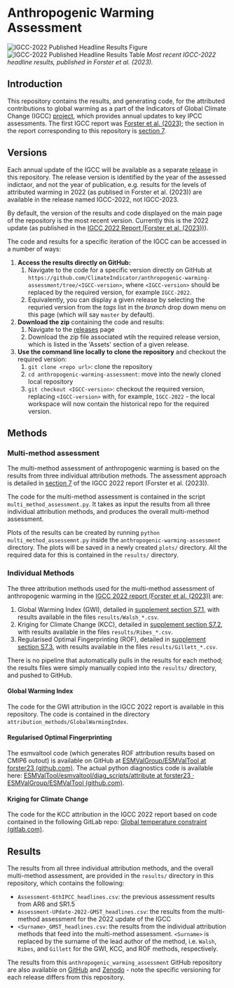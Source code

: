# Anthropogenic Warming Assessment
![IGCC-2022 Published Headline Results Figure](https://essd.copernicus.org/articles/15/2295/2023/essd-15-2295-2023-f05-web.png)
![IGCC-2022 Published Headline Results Table](https://essd.copernicus.org/articles/15/2295/2023/essd-15-2295-2023-t06-web.png)
*Most recent IGCC-2022 headline results, published in Forster et al. (2023).*

## Introduction
This repository contains the results, and generating code, for the attributed contributions to global warming as a part of the Indicators of Global Climate Change (IGCC) [project](https://www.igcc.earth/), which provides annual updates to key IPCC assessments. The first IGCC report was [Forster et al. (2023)](https://essd.copernicus.org/articles/15/2295/2023); the section in the report corresponding to this repository is [section 7](https://essd.copernicus.org/articles/15/2295/2023/#section7).


## Versions
Each annual update of the IGCC will be available as a separate [release](https://github.com/ClimateIndicator/anthropogenic-warming-assessment/releases) in this repository. The release version is identified by the year of the assessed indictaor, and not the year of publication, e.g. results for the levels of attributed warming in 2022 (as publised in Forster et al. (2023)) are available in the release named IGCC-2022, not IGCC-2023.

By default, the version of the results and code displayed on the main page of the repository is the most recent version. Currently this is the 2022 update (as published in the [IGCC 2022 Report (Forster et al. (2023))](https://essd.copernicus.org/articles/15/2295/2023/)).

The code and results for a specific iteration of the IGCC can be accessed in a number of ways:
1. **Access the results directly on GitHub:**
    1. Navigate to the code for a specific version directly on GitHub at `https://github.com/ClimateIndicator/anthropogenic-warming-assessment/tree/<IGCC-version>`, where `<IGCC-version>` should be replaced by the required version, for example `IGCC-2022`.
    2. Equivalently, you can display a given release by selecting the requried version from the *tags* list in the *branch* drop down menu on this page (which will say `master` by default).
2. **Download the zip** containing the code and results:
    1. Navigate to the [releases](https://github.com/ClimateIndicator/anthropogenic-warming-assessment/releases) page
    2. Download the zip file associated wtih the required release version, which is listed in the 'Assets' section of a given release.
3. **Use the command line locally to clone the repository** and checkout the required version:
    1. `git clone <repo url>`: clone the repository
    2. `cd anthropogenic-warming-assessment`: move into the newly cloned local repository
    3. `git checkout <IGCC-version>`: checkout the required version, replacing `<IGCC-version>` with, for example, `IGCC-2022` - the local workspace will now contain the historical repo for the required version.

## Methods
### Multi-method assessment
The multi-method assessment of anthropogenic warming is based on the results from three individual attribution methods. The assessment approach is detailed in [section 7]((https://essd.copernicus.org/articles/15/2295/2023/#section7)) of the IGCC 2022 report (Forster et al. (2023)).

The code for the multi-method assessment is contained in the script `multi_method_assessment.py`. It takes as input the results from all three individual attribution methods, and produces the overall multi-method assessment.

Plots of the results can be created by running `python multi_method_assessemnt.py` inside the `anthropogenic-warming-assessment` directory. The plots will be saved in a newly created `plots/` directory. All the required data for this is contained in the `results/` directory.

### Individual Methods
The three attribution methods used for the multi-method assessment of anthropogenic warming in the [IGCC 2022 report (Forster et al. (2023))](https://essd.copernicus.org/articles/15/2295/2023/) are:
1. Global Warming Index (GWI), detailed in [supplement section S7.1](https://essd.copernicus.org/articles/15/2295/2023/essd-15-2295-2023-supplement.pdf), with results available in the files `results/Walsh_*.csv`.
2. Kriging for Climate Change (KCC), detailed in [supplement section S7.2](https://essd.copernicus.org/articles/15/2295/2023/essd-15-2295-2023-supplement.pdf), with results available in the files `results/Ribes_*.csv`.
3. Regularised Optimal Fingerprinting (ROF), detailed in [supplement section S7.3](https://essd.copernicus.org/articles/15/2295/2023/essd-15-2295-2023-supplement.pdf), with results available in the files `results/Gillett_*.csv`.

There is no pipeline that automatically pulls in the results for each method; the results files were simply manually copied into the `results/` directory, and pushed to GitHub.

#### Global Warming Index
The code for the GWI attribution in the IGCC 2022 report is available in this repository. The code is contained in the directory `attribution_methods/GlobalWarmingIndex`.

#### Regularised Optimal Fingerprinting
The esmvaltool code (which generates ROF attribution results based on CMIP6 outout) is available on GitHub at [ESMValGroup/ESMValTool at forster23 (github.com)](https://github.com/ESMValGroup/ESMValTool/tree/forster23). The actual python diagnostics code is available here: [ESMValTool/esmvaltool/diag_scripts/attribute at forster23 · ESMValGroup/ESMValTool (github.com)](https://github.com/ESMValGroup/ESMValTool/tree/forster23/esmvaltool/diag_scripts/attribute).

#### Kriging for Climate Change
The code for the KCC attribution in the IGCC 2022 report based on code contained in the following GitLab repo: [Global temperature constraint (gitlab.com)](https://gitlab.com/saidqasmi/global-temperature-constraint).



## Results
The results from all three individual attribution methods, and the overall multi-method assessment, are provided in the `results/` directory in this repository, which contains the following:
- `Assessment-6thIPCC_headlines.csv`: the previous assessment results from  AR6 and SR1.5
- `Assessment-UPdate-2022-GMST_headlines.csv`: the results from the multi-method assessment for the 2022 update of the IGCC
- `<Surname>_GMST_headlines.csv`: the results from the individual attribution methods that feed into the multi-method assessment. `<Surname>` is replaced by the surname of the lead author of the method, i.e. `Walsh`, `Ribes`, and `Gillett` for the GWI, KCC, and ROF methods, respectively.

The results from this `anthropogenic_warming_assessment` GitHub repository are also available on [GitHub](https://github.com/ClimateIndicator/data/) and [Zenodo](https://doi.org/10.5281/zenodo.8430424) - note the specific versioning for each release differs from this repository.